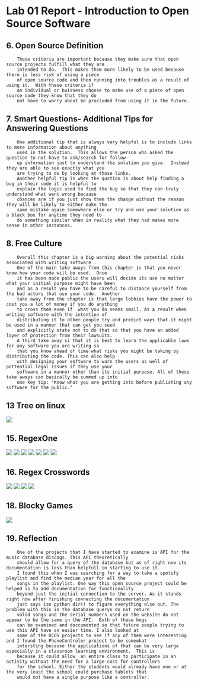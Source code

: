 # Lab 01 Report - Introduction to Open Source Software

## 6. Open Source Definition
        These criteria are important because they make sure that open source projects fulfill what they are 
        intended to do.  This makes them more likely to be used because there is less risk of using a piece 
        of open source code and then running into troubles as a result of using it.  With these criteria if 
        an individual or buisness choose to make use of a piece of open source code they know that they do
        not have to worry about be procluded from using it in the future.
## 7. Smart Questions- Additional Tips for Answering Questions
        One additional tip that is always very helpful is to include links to more information about anything
        used in the solution.  This allows the person who asked the question to not have to ask/search for follow
        up information just to understand the solution you give.  Instead they are able to see exactly what you
        are trying to do by looking at those links.
        Another helpful tip is when the qustion is about help finding a bug in their code it is helpful to
        explain the logic used to find the bug so that they can truly understand what went wrong because
        chances are if you just show them the change without the reason they will be likely to either make the
        same mistake again somewhere else or try and use your solution as a black box for anytime they need to
        do something similar when in reality what they had makes more sense in other instances.
## 8. Free Culture
        Overall this chapter is a big warning about the potential risks associated with writing software .
        One of the main take aways from this chapter is that you never know how your code will be used.  Once
        it has been made public the users will decide its use no matter what your initial purpose might have been
        and as a result you have to be careful to distance yourself from the bad actors that use your code.  Another
        take away from the chapter is that large lobbies have the power to cost you a lot of money if you do anything
        to cross them even if  what you do seems small. As a result when writing software with the intention of 
        distributing it to other people try and predict ways that it might be used in a manner that can get you sued
        and explicitly state not to do that so that you have an added layer of protection from their lawsuits. 
        A third take away si that it is best to learn the applicable laws for any software you are writing so
        that you know ahead of time what risks you might be taking by distributing the code. This can also help
        with designing your software to warn the users as well of pottential legal issues if they use your
        software in a mannor other than its initial purpose. All of these take aways can basically be summed up into
        one key tip: "Know what you are getting into before publishing any software for the public."
        
## 13 Tree on linux

<img src="13_.png" >

## 15. RegexOne
<img src="15_1.PNG" >
<img src="15_2.PNG" >
<img src="15_3.PNG" >
<img src="15_4.PNG" >
<img src="15_5.PNG" >
<img src="15_6.PNG" >
<img src="15_7.PNG" >

## 16. Regex Crosswords

<img src="16_1.PNG" >
<img src="16_2.PNG" >
<img src="16_3.PNG" >
<img src="16_4.PNG" >

## 18. Blocky Games

<img src="20_1.PNG" >

## 19. Reflection
        One of the projects that I have started to examine is API for the music database discogs. This API theoretically 
        should allow for a query of the database but as of right now its documentation is less than helpfull in starting to use it.
        I found this when I was searching for a way to take a spotify playlist and find the median year for all the
        songs in the playlist. One way this open source project could be helped is to add documentation for functionality
        beyond just the initial connection to the server. As it stands right now after finishing connecting the documentation 
        just says ise python dir() to figure everything else out. The problem with this is the database querys do not return 
        valid songs and the serial numbers used on the website do not appear to be the same in the API.  Both of these bugs 
        can be examined and doccumented so that future people trying to use this API have an easier time. I also looked at
        some of the RCOS projects to see if any of them were interesting and I found the PhoneControler project to be somewhat
        intersting because the applications of that can be very large especially in a classroom learning environment.  This is 
        because it could allow  an entire class to participate in an activity without the need for a large cost for controllers
        for the school. Either the students would already have one or at the very least the school could purchase tablets that
        would not have a single purpose like a controller.
        
